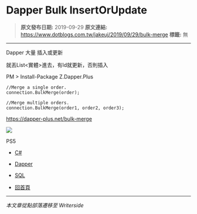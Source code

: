 # Dapper Bulk InsertOrUpdate

> **原文發布日期:** 2019-09-29
> **原文連結:** https://www.dotblogs.com.tw/jakeuj/2019/09/29/bulk-merge
> **標籤:** 無

---

Dapper 大量 插入或更新

就丟List<實體>進去，有Id就更新，否則插入

PM > Install-Package Z.Dapper.Plus

```
//Merge a single order.
connection.BulkMerge(order);

//Merge multiple orders.
connection.BulkMerge(order1, order2, order3);
```

<https://dapper-plus.net/bulk-merge>

![](https://card.psnprofiles.com/1/jakeuj.png)

PS5

* [C#](/jakeuj/Tags?qq=C%23)
* [Dapper](/jakeuj/Tags?qq=Dapper)
* [SQL](/jakeuj/Tags?qq=SQL)

* [回首頁](/jakeuj)

---

*本文章從點部落遷移至 Writerside*
